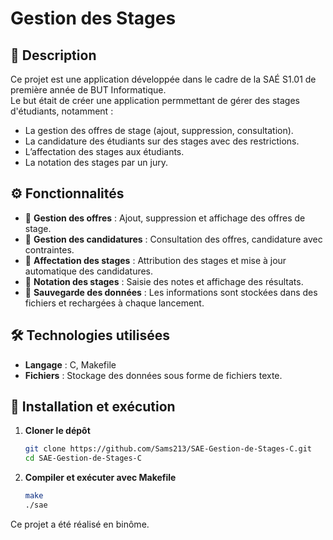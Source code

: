 # Gestion des Stages

## 📌 Description

Ce projet est une application développée dans le cadre de la SAÉ S1.01 de première année de BUT Informatique.\
Le but était de créer une application permmettant de gérer des stages d'étudiants, notamment :

- La gestion des offres de stage (ajout, suppression, consultation).
- La candidature des étudiants sur des stages avec des restrictions.
- L’affectation des stages aux étudiants.
- La notation des stages par un jury.

## ⚙️ Fonctionnalités

- 🔹 **Gestion des offres** : Ajout, suppression et affichage des offres de stage.
- 🔹 **Gestion des candidatures** : Consultation des offres, candidature avec contraintes.
- 🔹 **Affectation des stages** : Attribution des stages et mise à jour automatique des candidatures.
- 🔹 **Notation des stages** : Saisie des notes et affichage des résultats.
- 🔹 **Sauvegarde des données** : Les informations sont stockées dans des fichiers et rechargées à chaque lancement.

## 🛠️ Technologies utilisées

- **Langage** : C, Makefile
- **Fichiers** : Stockage des données sous forme de fichiers texte.

## 🚀 Installation et exécution

1. **Cloner le dépôt**
   ```sh
   git clone https://github.com/Sams213/SAE-Gestion-de-Stages-C.git
   cd SAE-Gestion-de-Stages-C
   ```
2. **Compiler et exécuter avec Makefile**
   ```sh
   make
   ./sae
   ```

Ce projet a été réalisé en binôme.
